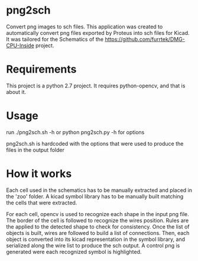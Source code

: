 # png2sch
Convert png images to sch files. This application was created to automatically convert png files exported by Proteus into sch files for Kicad. It was tailored for the Schematics of the https://github.com/furrtek/DMG-CPU-Inside project.

# Requirements
This project is a python 2.7 project. It requires python-opencv, and that is about it.

# Usage
run ./png2sch.sh -h or python png2sch.py -h for options

png2sch.sh is hardcoded with the options that were used to produce the files in the output folder

# How it works
Each cell used in the schematics has to be manually extracted and placed in the 'zoo' folder. A kicad symbol library has to be manually built matching the cells that were extracted.

For each cell, opencv is used to recognize each shape in the input png file. The border of the cell is followed to recognize the wires position. Rules are the applied to the detected shape to check for consistency. Once the list of objects is built, wires are followed to build a list of connections. Then, each object is converted into its kicad representation in the symbol library, and serialized along the wire list to produce the sch output. A control png is generated were each recognized symbol is highlighted.


